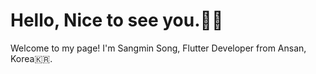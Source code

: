<h1> Hello, Nice to see you.🙌🏻</h1>
Welcome to my page!
I'm Sangmin Song, Flutter Developer from Ansan, Korea🇰🇷.
  

